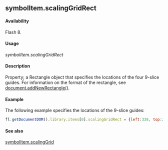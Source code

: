 ## symbolItem.scalingGridRect

#### Availability

Flash 8.

#### Usage

*symbolItem.scalingGridRect*

#### Description

Property; a Rectangle object that specifies the locations of the four 9-slice guides. For information on the format of the rectangle, see [document.addNewRectangle()](../Document_object/docume10.md).

#### Example

The following example specifies the locations of the 9-slice guides:

```javascript
fl.getDocumentDOM().library.items[0].scalingGridRect = {left:338, top:237, right:3859, bottom:713};

```
#### See also

[symbolItem.scalingGrid](../SymbolItem_object/symbolIte6.md)
